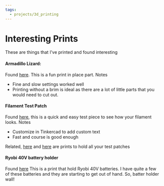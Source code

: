 ```yaml
---
tags:
  - projects/3d_printing
---
```

# Interesting Prints

These are things that I've printed and found interesting

#### Armadillo Lizard: 

Found [here](https://www.thingiverse.com/thing:519904o2). This is a fun print in place part. 
Notes
* Fine  and slow settings worked well
* Printing without a brim is ideal as there are a lot of little parts that you would need to cut out.

#### Filament Test Patch

Found [here](https://www.thingiverse.com/thing:2953888), this is a quick and easy test piece to see how your filament looks. 
Notes
* Customize in Tinkercad to add custom text
* Fast and course is good enough

Related, [here](https://www.thingiverse.com/thing:4784783) and [here](https://www.thingiverse.com/thing:5172012) are prints to hold all your test patches
#### Ryobi 40V battery holder

Found [here](https://www.thingiverse.com/thing:1595930) This is a print that hold Ryobi 40V batteries. I have quite a few of these batteries and they are starting to get out of hand. So, batter holder wall!